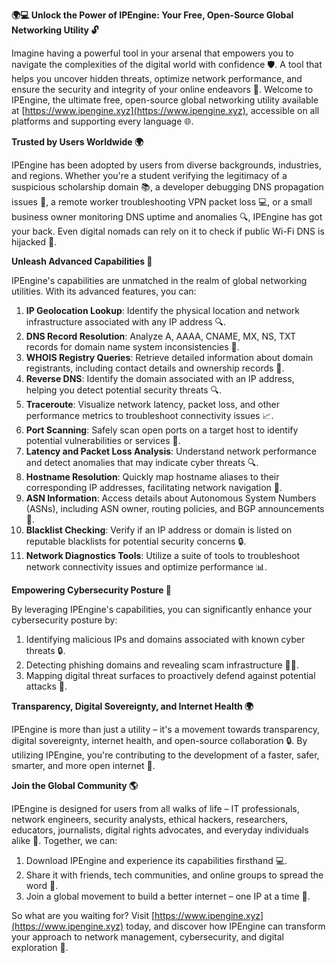 **🌍💻 Unlock the Power of IPEngine: Your Free, Open-Source Global Networking Utility 🔓**

Imagine having a powerful tool in your arsenal that empowers you to navigate the complexities of the digital world with confidence 🛡️. A tool that helps you uncover hidden threats, optimize network performance, and ensure the security and integrity of your online endeavors 🔐. Welcome to IPEngine, the ultimate free, open-source global networking utility available at [https://www.ipengine.xyz](https://www.ipengine.xyz), accessible on all platforms and supporting every language 🌐.

**Trusted by Users Worldwide 🌍**

IPEngine has been adopted by users from diverse backgrounds, industries, and regions. Whether you're a student verifying the legitimacy of a suspicious scholarship domain 📚, a developer debugging DNS propagation issues 🤖, a remote worker troubleshooting VPN packet loss 💻, or a small business owner monitoring DNS uptime and anomalies 🔍, IPEngine has got your back. Even digital nomads can rely on it to check if public Wi-Fi DNS is hijacked 🌴.

**Unleash Advanced Capabilities 🚀**

IPEngine's capabilities are unmatched in the realm of global networking utilities. With its advanced features, you can:

1. **IP Geolocation Lookup**: Identify the physical location and network infrastructure associated with any IP address 🔍.
2. **DNS Record Resolution**: Analyze A, AAAA, CNAME, MX, NS, TXT records for domain name system inconsistencies 📡.
3. **WHOIS Registry Queries**: Retrieve detailed information about domain registrants, including contact details and ownership records 👥.
4. **Reverse DNS**: Identify the domain associated with an IP address, helping you detect potential security threats 🔍.
5. **Traceroute**: Visualize network latency, packet loss, and other performance metrics to troubleshoot connectivity issues 📈.
6. **Port Scanning**: Safely scan open ports on a target host to identify potential vulnerabilities or services 🚨.
7. **Latency and Packet Loss Analysis**: Understand network performance and detect anomalies that may indicate cyber threats 🔍.
8. **Hostname Resolution**: Quickly map hostname aliases to their corresponding IP addresses, facilitating network navigation 📅.
9. **ASN Information**: Access details about Autonomous System Numbers (ASNs), including ASN owner, routing policies, and BGP announcements 👥.
10. **Blacklist Checking**: Verify if an IP address or domain is listed on reputable blacklists for potential security concerns 🔒.
11. **Network Diagnostics Tools**: Utilize a suite of tools to troubleshoot network connectivity issues and optimize performance 📊.

**Empowering Cybersecurity Posture 🔐**

By leveraging IPEngine's capabilities, you can significantly enhance your cybersecurity posture by:

1. Identifying malicious IPs and domains associated with known cyber threats 🔒.
2. Detecting phishing domains and revealing scam infrastructure 👮‍♂️.
3. Mapping digital threat surfaces to proactively defend against potential attacks 🚨.

**Transparency, Digital Sovereignty, and Internet Health 🌍**

IPEngine is more than just a utility – it's a movement towards transparency, digital sovereignty, internet health, and open-source collaboration 🔒. By utilizing IPEngine, you're contributing to the development of a faster, safer, smarter, and more open internet 🚀.

**Join the Global Community 🌎**

IPEngine is designed for users from all walks of life – IT professionals, network engineers, security analysts, ethical hackers, researchers, educators, journalists, digital rights advocates, and everyday individuals alike 👥. Together, we can:

1. Download IPEngine and experience its capabilities firsthand 💻.
2. Share it with friends, tech communities, and online groups to spread the word 📢.
3. Join a global movement to build a better internet – one IP at a time 🔐.

So what are you waiting for? Visit [https://www.ipengine.xyz](https://www.ipengine.xyz) today, and discover how IPEngine can transform your approach to network management, cybersecurity, and digital exploration 🌟.